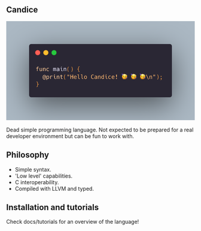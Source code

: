 ## Candice

![Hello Candice Code Snippet](./screenshots/carbon.png)

Dead simple programming language.
Not expected to be prepared for a real developer environment but can
be fun to work with.

## Philosophy

- Simple syntax.
- 'Low level' capabilities.
- C interoperability.
- Compiled with LLVM and typed.

## Installation and tutorials

Check docs/tutorials for an overview of the language!
